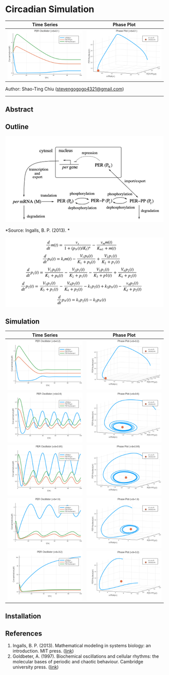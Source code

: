 # Circadian Simulation

|Time Series|Phase Plot|
|---|---|
|<img src="img/anim_timeSeries.gif">|<img src="img/anim_phasePlot.gif">|

Author: Shao-Ting Chiu (stevengogogo4321@gmail.com)

---
## Abstract


## Outline




<center>
<img src="img/MODEL_circadian_goldbeter1996.png">
</center>

*Source: Ingalls, B. P. (2013). *

<img src="img/math_gold1996.png">

## Simulation

|Time Series|Phase Plot|
|---|---|
|<img src="img/timeSeries_three_0.2.png">|<img src="img/phasePlot_criticalpoint_0.2.png">|
|<img src="img/timeSeries_three_0.6.png">|<img src="img/phasePlot_criticalpoint_0.6.png">|
|<img src="img/timeSeries_three_0.95.png">|<img src="img/phasePlot_criticalpoint_0.95.png">|
|<img src="img/timeSeries_three_1.9.png">|<img src="img/phasePlot_criticalpoint_1.9.png">|
|<img src="img/timeSeries_three_3.2.png">|<img src="img/phasePlot_criticalpoint_3.2.png">|


## Installation



## References
1. Ingalls, B. P. (2013). Mathematical modeling in systems biology: an introduction. MIT press. ([link](https://books.google.com.tw/books?hl=zh-TW&lr=&id=OYr6AQAAQBAJ&oi=fnd&pg=PR5&dq=Ingalls,+B.+Mathematical+Modeling+in+Systems+Biology+-+an+Introduction.&ots=ucgsG0-NAA&sig=gXJPRtpiAQDzyLYYcGOT5CQBFVc&redir_esc=y#v=onepage&q=Ingalls%2C%20B.%20Mathematical%20Modeling%20in%20Systems%20Biology%20-%20an%20Introduction.&f=false))
2. Goldbeter, A. (1997). Biochemical oscillations and cellular rhythms: the molecular bases of periodic and chaotic behaviour. Cambridge university press. ([link](https://books.google.com.tw/books?hl=en&lr=&id=dKk0I-KMDJIC&oi=fnd&pg=PP1&ots=WVtd4X2-1N&sig=9pWRpEfrLnXo7kqvaTOfQBCpMUU&redir_esc=y#v=onepage&q&f=false))
